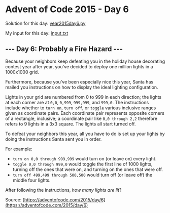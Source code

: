 # Advent of Code 2015 - Day 6

Solution for this day: [year2015day6.py](year2015day6.py)

My input for this day: [input.txt](input.txt)

## \--- Day 6: Probably a Fire Hazard ---

Because your neighbors keep defeating you in the holiday house decorating
contest year after year, you've decided to deploy one million lights in a
1000x1000 grid.

Furthermore, because you've been especially nice this year, Santa has mailed
you instructions on how to display the ideal lighting configuration.

Lights in your grid are numbered from 0 to 999 in each direction; the lights
at each corner are at `0,0`, `0,999`, `999,999`, and `999,0`. The instructions
include whether to `turn on`, `turn off`, or `toggle` various inclusive ranges
given as coordinate pairs. Each coordinate pair represents opposite corners of
a rectangle, inclusive; a coordinate pair like `0,0 through 2,2` therefore
refers to 9 lights in a 3x3 square. The lights all start turned off.

To defeat your neighbors this year, all you have to do is set up your lights
by doing the instructions Santa sent you in order.

For example:

  * `turn on 0,0 through 999,999` would turn on (or leave on) every light.
  * `toggle 0,0 through 999,0` would toggle the first line of 1000 lights, turning off the ones that were on, and turning on the ones that were off.
  * `turn off 499,499 through 500,500` would turn off (or leave off) the middle four lights.

After following the instructions, _how many lights are lit_?



Source: [https://adventofcode.com/2015/day/6](https://adventofcode.com/2015/day/6)
